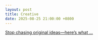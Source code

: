 ```yaml
---
layout: post
title: Creative
date: 2025-08-25 21:00:00 +0800
---
```


[Stop chasing original ideas—here’s what ...](https://www.youtube.com/watch?v=1hQLp2Cl49Q)  

